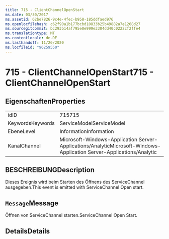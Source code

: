 ```yaml
---
title: 715 - ClientChannelOpenStart
ms.date: 03/30/2017
ms.assetid: 62be7826-9c4e-4fec-b958-185ddfaed976
ms.openlocfilehash: c62f90a1b177bcbd10833b25b49882a7e1268d27
ms.sourcegitcommit: bc293b14af795e0e999e3304dd40c0222cf2ffe4
ms.translationtype: MT
ms.contentlocale: de-DE
ms.lasthandoff: 11/26/2020
ms.locfileid: "96259550"
---
```

# <a name="715---clientchannelopenstart"></a><span data-ttu-id="a35ec-102">715 - ClientChannelOpenStart</span><span class="sxs-lookup"><span data-stu-id="a35ec-102">715 - ClientChannelOpenStart</span></span>

## <a name="properties"></a><span data-ttu-id="a35ec-103">Eigenschaften</span><span class="sxs-lookup"><span data-stu-id="a35ec-103">Properties</span></span>  
  
|||  
|-|-|  
|<span data-ttu-id="a35ec-104">id</span><span class="sxs-lookup"><span data-stu-id="a35ec-104">ID</span></span>|<span data-ttu-id="a35ec-105">715</span><span class="sxs-lookup"><span data-stu-id="a35ec-105">715</span></span>|  
|<span data-ttu-id="a35ec-106">Keywords</span><span class="sxs-lookup"><span data-stu-id="a35ec-106">Keywords</span></span>|<span data-ttu-id="a35ec-107">ServiceModel</span><span class="sxs-lookup"><span data-stu-id="a35ec-107">ServiceModel</span></span>|  
|<span data-ttu-id="a35ec-108">Ebene</span><span class="sxs-lookup"><span data-stu-id="a35ec-108">Level</span></span>|<span data-ttu-id="a35ec-109">Information</span><span class="sxs-lookup"><span data-stu-id="a35ec-109">Information</span></span>|  
|<span data-ttu-id="a35ec-110">Kanal</span><span class="sxs-lookup"><span data-stu-id="a35ec-110">Channel</span></span>|<span data-ttu-id="a35ec-111">Microsoft-Windows-Application Server-Applications/Analytic</span><span class="sxs-lookup"><span data-stu-id="a35ec-111">Microsoft-Windows-Application Server-Applications/Analytic</span></span>|  
  
## <a name="description"></a><span data-ttu-id="a35ec-112">BESCHREIBUNG</span><span class="sxs-lookup"><span data-stu-id="a35ec-112">Description</span></span>  

 <span data-ttu-id="a35ec-113">Dieses Ereignis wird beim Starten des Öffnens des ServiceChannel ausgegeben.</span><span class="sxs-lookup"><span data-stu-id="a35ec-113">This event is emitted with ServiceChannel Open start.</span></span>  
  
## <a name="message"></a><span data-ttu-id="a35ec-114">`Message`</span><span class="sxs-lookup"><span data-stu-id="a35ec-114">Message</span></span>  

 <span data-ttu-id="a35ec-115">Öffnen von ServiceChannel starten.</span><span class="sxs-lookup"><span data-stu-id="a35ec-115">ServiceChannel Open Start.</span></span>  
  
## <a name="details"></a><span data-ttu-id="a35ec-116">Details</span><span class="sxs-lookup"><span data-stu-id="a35ec-116">Details</span></span>
